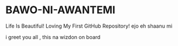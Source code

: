 # BAWO-NI-AWANTEMI
Life Is Beautiful! Loving My First GitHub Repository! ejo eh shaanu mi 

i greet you all , this na wizdon on board 
